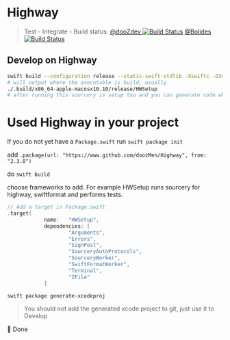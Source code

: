 
# Highway 
> Test - Integrate - Build status: [@dooZdev ![Build Status](https://app.bitrise.io/app/74c2194000b08d9d/status.svg?token=IqTwBXnTwOzE2pc1p3-aHw)](https://app.bitrise.io/app/74c2194000b08d9d) [@Bolides ![Build Status](https://app.bitrise.io/app/02016c93faf5b17b/status.svg?token=-WGqOL_RvB5Ir43fRaMd0g&branch=master)](https://app.bitrise.io/app/02016c93faf5b17b)

## Develop on Highway

``` bash
swift build --configuration release --static-swift-stdlib -Xswiftc -DXcode -Xswiftc -DMacOS
# will output where the executable is build, usually
./.build/x86_64-apple-macosx10.10/release/HWSetup
# after running this sourcery is setup too and you can generate code when needed
```
# Used Highway in your project

If you do not yet have a `Package.swift` run `swift package init`

add `.package(url: "https://www.github.com/doozMen/Highway", from: "2.3.0")`

do `swift build`

choose frameworks to add. For example HWSetup runs sourcery for highway, swiftformat and performs tests.

``` swift
// Add a target in Package.swift
.target(
            name:   "HWSetup",
            dependencies: [
                    "Arguments",
                    "Errors",
                    "SignPost",
                    "SourceryAutoProtocols",
                    "SourceryWorker",
                    "SwiftFormatWorker",
                    "Terminal",
                    "ZFile"
            ]
```

`swift package generate-xcodeproj`

> You should not add the generated xcode project to git, just use it to Develop

🚀 Done
